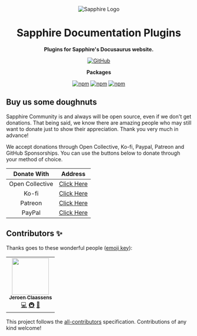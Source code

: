 <div align="center">

![Sapphire Logo](https://cdn.skyra.pw/gh-assets/sapphire-banner.png)

# Sapphire Documentation Plugins

**Plugins for Sapphire's Docusaurus website.**

[![GitHub](https://img.shields.io/github/license/sapphiredev/documentation-plugins)](https://github.com/sapphiredev/documentation-plugins/blob/main/LICENSE.md)

**Packages**

[![npm](https://img.shields.io/npm/v/typedoc-plugin-djs-links?color=crimson&logo=npm&style=flat-square&label=typedoc-plugin-djs-links)](https://www.npmjs.com/package/typedoc-plugin-djs-links)
[![npm](https://img.shields.io/npm/v/@sapphire/docusaurus-plugin-ts2esm2cjs?color=crimson&logo=npm&style=flat-square&label=@sapphire/docusaurus-plugin-ts2esm2cjs)](https://www.npmjs.com/package/@sapphire/docusaurus-plugin-ts2esm2cjs)
[![npm](https://img.shields.io/npm/v/@sapphire/docusaurus-plugin-npm2yarn2pnpm?color=crimson&logo=npm&style=flat-square&label=@sapphire/docusaurus-plugin-npm2yarn2pnpm)](https://www.npmjs.com/package/@sapphire/docusaurus-plugin-npm2yarn2pnpm)

</div>

## Buy us some doughnuts

Sapphire Community is and always will be open source, even if we don't get donations. That being said, we know there are amazing people who may still want to donate just to show their appreciation. Thank you very much in advance!

We accept donations through Open Collective, Ko-fi, Paypal, Patreon and GitHub Sponsorships. You can use the buttons below to donate through your method of choice.

|   Donate With   |                       Address                       |
| :-------------: | :-------------------------------------------------: |
| Open Collective | [Click Here](https://sapphirejs.dev/opencollective) |
|      Ko-fi      |      [Click Here](https://sapphirejs.dev/kofi)      |
|     Patreon     |    [Click Here](https://sapphirejs.dev/patreon)     |
|     PayPal      |     [Click Here](https://sapphirejs.dev/paypal)     |

## Contributors ✨

Thanks goes to these wonderful people ([emoji key](https://allcontributors.org/docs/en/emoji-key)):

<!-- ALL-CONTRIBUTORS-LIST:START - Do not remove or modify this section -->
<!-- prettier-ignore-start -->
<!-- markdownlint-disable -->
<table>
  <tr>
    <td align="center"><a href="https://favware.tech/"><img src="https://avatars3.githubusercontent.com/u/4019718?v=4?s=100" width="100px;" alt=""/><br /><sub><b>Jeroen Claassens</b></sub></a><br /><a href="https://github.com/sapphiredev/documentation-plugins/commits?author=Favna" title="Code">💻</a> <a href="#infra-Favna" title="Infrastructure (Hosting, Build-Tools, etc)">🚇</a> <a href="#projectManagement-Favna" title="Project Management">📆</a></td>
  </tr>
</table>

<!-- markdownlint-restore -->
<!-- prettier-ignore-end -->

<!-- ALL-CONTRIBUTORS-LIST:END -->

This project follows the [all-contributors](https://github.com/all-contributors/all-contributors) specification. Contributions of any kind welcome!

